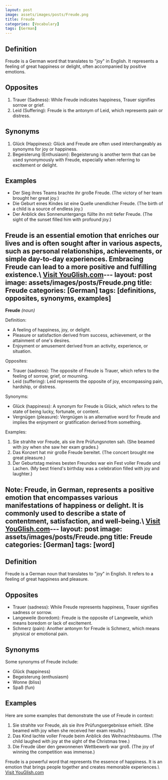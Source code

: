 ```yaml
---
layout: post
image: assets/images/posts/Freude.png
title: Freude
categories: [Vocabulary]
tags: [German]
---
```


## Definition
Freude is a German word that translates to "joy" in English. It represents a feeling of great happiness or delight, often accompanied by positive emotions.

## Opposites
1. Trauer (Sadness): While Freude indicates happiness, Trauer signifies sorrow or grief.
2. Leid (Suffering): Freude is the antonym of Leid, which represents pain or distress.

## Synonyms
1. Glück (Happiness): Glück and Freude are often used interchangeably as synonyms for joy or happiness.
2. Begeisterung (Enthusiasm): Begeisterung is another term that can be used synonymously with Freude, especially when referring to excitement or delight.

## Examples
- Der Sieg ihres Teams brachte ihr große Freude. (The victory of her team brought her great joy.)
- Die Geburt eines Kindes ist eine Quelle unendlicher Freude. (The birth of a child is a source of endless joy.)
- Der Anblick des Sonnenuntergangs füllte ihn mit tiefer Freude. (The sight of the sunset filled him with profound joy.)

Freude is an essential emotion that enriches our lives and is often sought after in various aspects, such as personal relationships, achievements, or simple day-to-day experiences. Embracing Freude can lead to a more positive and fulfilling existence.\ <a id="yg-widget-0" class="youglish-widget" data-query="Freude" data-lang="german" data-components="8412" data-auto-start="0" data-bkg-color="theme_light" data-title="How%20to%20pronounce%20Freude%20in%20German"  rel="nofollow" href="https://youglish.com">Visit YouGlish.com</a><script async src="https://youglish.com/public/emb/widget.js" charset="utf-8"></script>---
layout: post
image: assets/images/posts/Freude.png
title: Freude
categories: [German]
tags: [definitions, opposites, synonyms, examples]
---

**Freude** *(noun)*

Definition:
- A feeling of happiness, joy, or delight.
- Pleasure or satisfaction derived from success, achievement, or the attainment of one's desires.
- Enjoyment or amusement derived from an activity, experience, or situation.

Opposites:
- Trauer (sadness): The opposite of Freude is Trauer, which refers to the feeling of sorrow, grief, or mourning.
- Leid (suffering): Leid represents the opposite of joy, encompassing pain, hardship, or distress.

Synonyms:
- Glück (happiness): A synonym for Freude is Glück, which refers to the state of being lucky, fortunate, or content.
- Vergnügen (pleasure): Vergnügen is an alternative word for Freude and implies the enjoyment or gratification derived from something.

Examples:
1. Sie strahlte vor Freude, als sie ihre Prüfungsnoten sah. (She beamed with joy when she saw her exam grades.)
2. Das Konzert hat mir große Freude bereitet. (The concert brought me great pleasure.)
3. Der Geburtstag meines besten Freundes war ein Fest voller Freude und Lachen. (My best friend's birthday was a celebration filled with joy and laughter.)

Note: Freude, in German, represents a positive emotion that encompasses various manifestations of happiness or delight. It is commonly used to describe a state of contentment, satisfaction, and well-being.\ <a id="yg-widget-0" class="youglish-widget" data-query="Freude" data-lang="german" data-components="8412" data-auto-start="0" data-bkg-color="theme_light" data-title="How%20to%20pronounce%20Freude%20in%20German"  rel="nofollow" href="https://youglish.com">Visit YouGlish.com</a><script async src="https://youglish.com/public/emb/widget.js" charset="utf-8"></script>---
layout: post
image: assets/images/posts/Freude.png
title: Freude
categories: [German]
tags: [word]
---

## Definition
Freude is a German noun that translates to "joy" in English. It refers to a feeling of great happiness and pleasure. 

## Opposites
- Trauer (sadness): While Freude represents happiness, Trauer signifies sadness or sorrow.
- Langeweile (boredom): Freude is the opposite of Langeweile, which means boredom or lack of excitement.
- Schmerz (pain): Another antonym for Freude is Schmerz, which means physical or emotional pain.

## Synonyms
Some synonyms of Freude include:
- Glück (happiness)
- Begeisterung (enthusiasm)
- Wonne (bliss)
- Spaß (fun)

## Examples
Here are some examples that demonstrate the use of Freude in context:

1. Sie strahlte vor Freude, als sie ihre Prüfungsergebnisse erhielt. (She beamed with joy when she received her exam results.)
2. Das Kind lachte voller Freude beim Anblick des Weihnachtsbaums. (The child laughed with joy at the sight of the Christmas tree.)
3. Die Freude über den gewonnenen Wettbewerb war groß. (The joy of winning the competition was immense.)

Freude is a powerful word that represents the essence of happiness. It is an emotion that brings people together and creates memorable experiences.\ <a id="yg-widget-0" class="youglish-widget" data-query="Freude" data-lang="german" data-components="8412" data-auto-start="0" data-bkg-color="theme_light" data-title="How%20to%20pronounce%20Freude%20in%20German"  rel="nofollow" href="https://youglish.com">Visit YouGlish.com</a><script async src="https://youglish.com/public/emb/widget.js" charset="utf-8"></script>